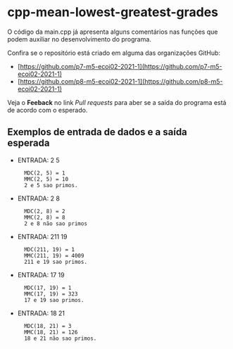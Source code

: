 # cpp-mean-lowest-greatest-grades

O código da main.cpp já apresenta alguns comentários nas funções que podem auxiliar no desenvolvimento do programa.

Confira se o repositório está criado em alguma das organizações GitHub:
* [https://github.com/p7-m5-ecoi02-2021-1](https://github.com/p7-m5-ecoi02-2021-1)
* [https://github.com/p8-m5-ecoi02-2021-1](https://github.com/p8-m5-ecoi02-2021-1)

Veja o **Feeback** no link *Pull requests* para aber se a saída do programa está de acordo com o esperado.

## Exemplos de entrada de dados e a saída esperada

- ENTRADA: 2 5

        MDC(2, 5) = 1
        MMC(2, 5) = 10
        2 e 5 sao primos.

- ENTRADA: 2 8

        MDC(2, 8) = 2
        MMC(2, 8) = 8
        2 e 8 não sao primos

- ENTRADA: 211 19

        MDC(211, 19) = 1
        MMC(211, 19) = 4009
        211 e 19 sao primos.

- ENTRADA: 17 19

        MDC(17, 19) = 1
        MMC(17, 19) = 323
        17 e 19 sao primos.

- ENTRADA: 18 21

        MDC(18, 21) = 3
        MMC(18, 21) = 126
        18 e 21 não sao primos.
